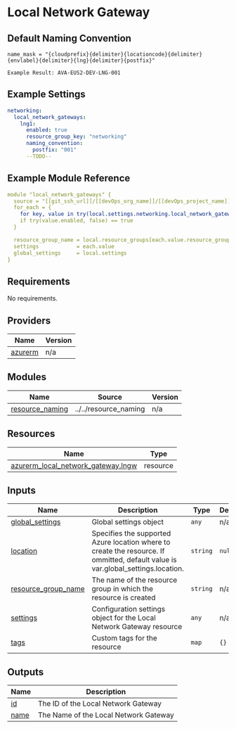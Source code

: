 # Local Network Gateway

## Default Naming Convention
```
name_mask = "{cloudprefix}{delimiter}{locationcode}{delimiter}{envlabel}{delimiter}{lng}{delimiter}{postfix}"

Example Result: AVA-EUS2-DEV-LNG-001
```

## Example Settings
```yaml
networking:
  local_network_gateways:
    lng1:
      enabled: true
      resource_group_key: "networking"
      naming_convention:
        postfix: "001"
      --TODO--
```

## Example Module Reference

```yaml
module "local_network_gateways" {
  source = "[[git_ssh_url]]/[[devOps_org_name]]/[[devOps_project_name]]/[[devOps_repo_name]]//modules/networking/local_network_gateways"
  for_each = {
    for key, value in try(local.settings.networking.local_network_gateways, {}) : key => value
    if try(value.enabled, false) == true
  }

  resource_group_name = local.resource_groups[each.value.resource_group_key].name
  settings            = each.value
  global_settings     = local.settings
}
```

<!-- BEGIN_TF_DOCS -->
## Requirements

No requirements.

## Providers

| Name | Version |
|------|---------|
| <a name="provider_azurerm"></a> [azurerm](#provider\_azurerm) | n/a |

## Modules

| Name | Source | Version |
|------|--------|---------|
| <a name="module_resource_naming"></a> [resource\_naming](#module\_resource\_naming) | ../../resource_naming | n/a |

## Resources

| Name | Type |
|------|------|
| [azurerm_local_network_gateway.lngw](https://registry.terraform.io/providers/hashicorp/azurerm/latest/docs/resources/local_network_gateway) | resource |

## Inputs

| Name | Description | Type | Default | Required |
|------|-------------|------|---------|:--------:|
| <a name="input_global_settings"></a> [global\_settings](#input\_global\_settings) | Global settings object | `any` | n/a | yes |
| <a name="input_location"></a> [location](#input\_location) | Specifies the supported Azure location where to create the resource. If ommitted, default value is var.global\_settings.location. | `string` | `null` | no |
| <a name="input_resource_group_name"></a> [resource\_group\_name](#input\_resource\_group\_name) | The name of the resource group in which the resource is created | `string` | n/a | yes |
| <a name="input_settings"></a> [settings](#input\_settings) | Configuration settings object for the Local Network Gateway resource | `any` | n/a | yes |
| <a name="input_tags"></a> [tags](#input\_tags) | Custom tags for the resource | `map` | `{}` | no |

## Outputs

| Name | Description |
|------|-------------|
| <a name="output_id"></a> [id](#output\_id) | The ID of the Local Network Gateway |
| <a name="output_name"></a> [name](#output\_name) | The Name of the Local Network Gateway |
<!-- END_TF_DOCS -->